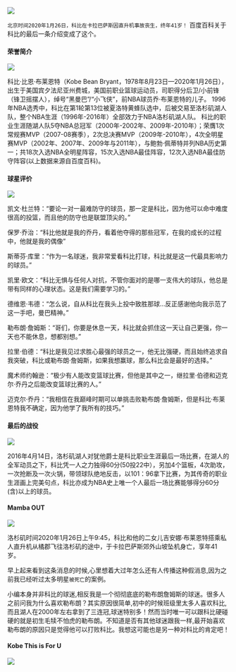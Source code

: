 ![](https://tva1.sinaimg.cn/large/006tNbRwgy1gbd5sg4kx2j30u0114n0m.jpg)

`北京时间2020年1月26日，科比在卡拉巴萨斯因直升机事故丧生，终年41岁！` 百度百科关于科比的最后一条介绍变成了这个。

#### 荣誉简介

![](https://tva1.sinaimg.cn/large/006tNbRwgy1gbd72phqlij30xb0m8wjm.jpg)

科比·比恩·布莱恩特（Kobe Bean Bryant，1978年8月23日—2020年1月26日），出生于美国宾夕法尼亚州费城，美国前职业篮球运动员，司职得分后卫/小前锋（锋卫摇摆人），绰号“黑曼巴”/“小飞侠”，前NBA球员乔·布莱恩特的儿子。 
1996年NBA选秀中，科比在第1轮第13位被夏洛特黄蜂队选中，后被交易至洛杉矶湖人队，整个NBA生涯（1996年-2016年）全部效力于NBA洛杉矶湖人队。
科比的职业生涯随湖人队5夺NBA总冠军（2000年-2002年、2009年-2010年）；荣膺1次常规赛MVP（2007-08赛季），2次总决赛MVP（2009年-2010年），4次全明星赛MVP（2002年、2007年、2009年与2011年），与鲍勃·佩蒂特并列NBA历史第一；共18次入选NBA全明星阵容，15次入选NBA最佳阵容，12次入选NBA最佳防守阵容(以上数据来源自百度百科)。

#### 球星评价

![](https://tva1.sinaimg.cn/large/006tNbRwgy1gbd73ypagbj30ic0a5q5d.jpg)

凯文·杜兰特：“要论一对一最难防守的球员，那一定是科比，因为他可以命中难度很高的投篮，而且他的防守也是联盟顶尖的。”

保罗·乔治：“科比他就是我的乔丹，看着他夺得的那些冠军，在我的成长的过程中，他就是我的偶像”

斯蒂芬·库里：“作为一名球迷，我非常爱看科比打球，科比就是这一代最具影响力的球员。”

凯里·欧文：“科比无惧与任何人对抗，不管你面对的是哪一支伟大的球队，他总是带有同样的心理状态。这是我们需要学习的。”

德维恩·韦德：“怎么说，自从科比在我头上投中致胜那球…反正感谢他向我示范了这一手吧，曼巴精神。”

勒布朗·詹姆斯：“哥们，你要是休息一天，科比就会抓住这一天让自己更强，你一天也不能休息，想都别想。”

拉里·伯德：“科比是我见过求胜心最强的球员之一，他无比强硬，而且始终追求自我突破，科比或勒布朗·詹姆斯，如果我想赢球，那么科比会是最好的选择。”

魔术师约翰逊：“极少有人能改变篮球比赛，但他是其中之一，继拉里·伯德和迈克尔·乔丹之后能改变篮球比赛的人。”

迈克尔·乔丹：“我相信在我巅峰时期可以单挑击败勒布朗·詹姆斯，但是科比‧布莱恩特我不确定，因为他学了我所有的技巧。”

#### 最后的战役

![](https://tva1.sinaimg.cn/large/006tNbRwgy1gbd8gh3nimj30zk0lcdq9.jpg)

2016年4月14日，洛杉矶湖人对犹他爵士是科比职业生涯最后一场比赛，在湖人的全军动员之下，科比凭一人之力独得60分(50投22中），另加4个篮板，4次助攻，一次抢断及一次火锅，带领球队绝地反击，以101：96拿下比赛，为其传奇的职业生涯画上完美句点，科比亦成为NBA史上唯一个人最后一场比赛能够得分60分(含)以上的球员。

#### Mamba OUT

![](https://tva1.sinaimg.cn/large/006tNbRwgy1gbd5x9z47hj30xc0m0q5c.jpg)

洛杉矶时间2020年1月26日上午9:45，科比和他的二女儿吉安娜·布莱恩特搭乘私人直升机从橘郡飞往洛杉矶的途中，于卡拉巴萨斯郊外山坡坠机身亡，享年41岁。

早上起来看到这条消息的时候,心里想着大过年怎么还有人传播这种假消息,因为之前我已经听过太多明星`被死亡`的案例。

小编本身并非科比的球迷,相反我是一个彻彻底底的勒布朗詹姆斯的球迷。很多人之前问我为什么喜欢勒布朗？其实原因很简单,初中的时候班级里太多人喜欢科比,而且湖人在2000年左右拿到了三连冠,球迷特别多！然而当时唯一可以跟科比硬碰硬的就是初生毛犊不怕虎的勒布朗。不知道是否有其他球迷跟我一样,最开始喜欢勒布朗的原因只是觉得他可以打败科比。我想这可能也是另一种对科比的肯定吧！

#### Kobe This is For U 

![](https://tva1.sinaimg.cn/large/006tNbRwgy1gbd5whze7hj30iw0ceac8.jpg)














